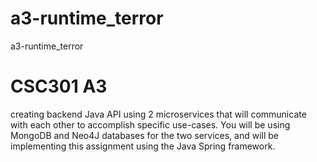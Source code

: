 # a3-runtime_terror
a3-runtime_terror

# CSC301 A3
 creating backend Java API using 2 microservices that will communicate with each
other to accomplish specific use-cases. You will be using MongoDB and Neo4J databases for the
two services, and will be implementing this assignment using the Java Spring framework.

